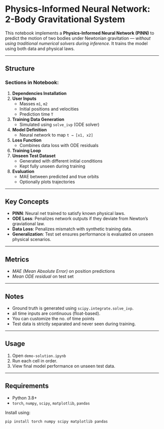 # Physics-Informed Neural Network: 2-Body Gravitational System

This notebook implements a **Physics-Informed Neural Network (PINN)** to predict the motion of two bodies under Newtonian gravitation — *without using traditional numerical solvers during inference*. It trains the model using both data and physical laws.

---

## Structure

### Sections in Notebook:
1. **Dependencies Installation**
2. **User Inputs**
   - Masses `m1`, `m2`
   - Initial positions and velocities
   - Prediction time `T`
3. **Training Data Generation**
   - Simulated using `solve_ivp` (ODE solver)
4. **Model Definition**
   - Neural network to map `t → [x1, x2]`
5. **Loss Function**
   - Combines data loss with ODE residuals
6. **Training Loop**
7. **Unseen Test Dataset**
   - Generated with different initial conditions
   - Kept fully unseen during training
8. **Evaluation**
   - MAE between predicted and true orbits
   - Optionally plots trajectories

---

## Key Concepts

- **PINN**: Neural net trained to satisfy known physical laws.
- **ODE Loss**: Penalizes network outputs if they deviate from Newton’s graviational law.
- **Data Loss**: Penalizes mismatch with synthetic training data.
- **Generalization**: Test set ensures performance is evaluated on unseen physical scenarios.

---

## Metrics

- *MAE (Mean Absolute Error)* on position predictions
- *Mean ODE residual* on test set

---

## Notes

- Ground truth is generated using `scipy.integrate.solve_ivp`.
- all time inputs are continuous (float-based).
- You can customize the no. of time points
- Test data is strictly separated and never seen during training.

---

## Usage

1. Open `demo-solution.ipynb`
2. Run each cell in order.
3. View final model performance on unseen test data.

---

## Requirements

- Python 3.8+
- `torch`, `numpy`, `scipy`, `matplotlib`, `pandas`

Install using:
```bash
pip install torch numpy scipy matplotlib pandas

